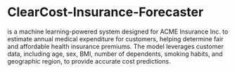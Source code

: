 # ClearCost-Insurance-Forecaster
is a machine learning-powered system designed for ACME Insurance Inc. to estimate annual medical expenditure for customers, helping determine fair and affordable health insurance premiums. The model leverages customer data, including age, sex, BMI, number of dependents, smoking habits, and geographic region, to provide accurate cost predictions.
